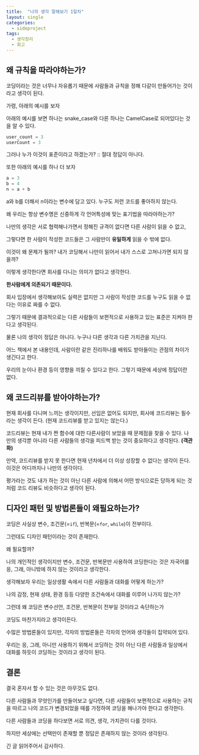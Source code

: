 ```yaml
---
title:  "나의 생각 말해보기 1일차"
layout: single
categories:
  - sideproject
tags:
  - 생각정리
  - 회고
---
```


## 왜 규칙을 따라야하는가?
코딩이라는 것은 너무나 자유롭기 때문에 사람들과 규칙을 정해 다같이 만들어가는 것이라고 생각이 된다.

가령, 아래의 예시를 보자

아래의 예시를 보면 하나는 snake_case와 다른 하나는 CamelCase로 되어있다는 것을 알 수 있다.

```python
user_count = 3
userCount = 3
```

그러나 누가 이것이 표준이라고 하겠는가? :: 절대 정답이 아니다.

또한 아래의 예시를 하나 더 보자

```python
a = 3
b = 4
n = a + b
```

a와 b를 더해서 n이라는 변수에 담고 있다. 누구도 저런 코드를 좋아하지 않는다.

왜 우리는 항상 변수명은 신중하게 각 언어특성에 맞는 표기법을 따라야하는가?

나만의 생각은 서로 협력해나가면서 정해진 규격이 없다면 다른 사람이 읽을 수 없고,

그렇다면 한 사람이 작성한 코드들은 그 사람만이 **유일하게** 읽을 수 밖에 없다.

이것이 왜 문제가 될까? 내가 코딩해서 나만이 읽어서 내가 스스로 고쳐나가면 되지 않을까?

이렇게 생각한다면 회사를 다니는 의미가 없다고 생각한다.

**한사람에게 의존되기 때문이다.** 

회사 입장에서 생각해보아도 실력은 없지만 그 사람이 작성한 코드를 누구도 읽을 수 없다는 이유로 짜를 수 없다.

그렇기 때문에 결과적으로는 다른 사람들이 보편적으로 사용하고 있는 표준은 지켜야 한다고 생각된다.

물론 나의 생각이 정답은 아니다. 누구나 다른 생각과 다른 가치관을 지닌다.

어느 책에서 본 내용인데, 사람이란 같은 진리하나를 배워도 받아들이는 관점의 차이가 생긴다고 한다.

우리의 눈이나 환경 등이 영향을 끼칠 수 있다고 한다. 그렇기 때문에 세상에 정답이란 없다.

## 왜 코드리뷰를 받아야하는가?
현재 회사를 다니며 느끼는 생각이지만, 선임은 없어도 되지만, 회사에 코드리뷰는 필수라는 생각이 든다. (현재 코드리뷰를 받고 있지는 않는다.)

코드리뷰는 현재 내가 짠 함수에 대한 다른사람이 보았을 때 문제점을 찾을 수 있다. 나만의 생각뿐 아니라 다른 사람들의 생각을 피드백 받는 것이 중요하다고 생각된다. **(객관화)**

만약, 코드리뷰를 받지 못 한다면 현재 년차에서 더 이상 성장할 수 없다는 생각이 든다. 이것은 어디까지나 나만의 생각이다.

평가라는 것도 내가 하는 것이 아닌 다른 사람에 의해서 어떤 방식으로든 당하게 되는 것처럼 코드 리뷰도 비슷하다고 생각이 된다.


## 디자인 패턴 및 방법론들이 왜필요하는가?
코딩은 사실상 변수, 조건문(=`if`), 반복문(=`for`, `while`)이 전부이다.

그런데도 디자인 패턴이라는 것이 존재한다.

왜 필요할까?

나의 개인적인 생각이지만 변수, 조건문, 반복문만 사용하여 코딩한다는 것은 자국어를 응, 그래, 아니밖에 하지 않는 것이라고 생각한다.

생각해보자 우리는 일상생활 속에서 다른 사람들과 대화를 어떻게 하는가?

나의 감정, 현재 상태, 환경 등등 다양한 조건속에서 대화를 이루어 나가지 않는가?

그런데 왜 코딩은 변수선언, 조건문, 반복문이 전부일 것이라고 속단하는가

코딩도 마찬가지라고 생각이든다. 

수많은 방법론들이 있지만, 각자의 방법론들은 각자의 언어와 생각들이 집약되어 있다.

우리는 응, 그래, 아니만 사용하기 위해서 코딩하는 것이 아닌 다른 사람들과 일상에서 대화를 하듯이 코딩하는 것이라고 생각이 된다.

## 결론
결국 혼자서 할 수 있는 것은 아무것도 없다.

다른 사람들과 무엇인가를 만들어보고 싶다면, 다른 사람들이 보편적으로 사용하는 규칙을 따르고 나의 코드가 변경되었을 때를 가정하여 코딩을 해나가야 한다고 생각한다.

다른 사람들과 코딩을 하다보면 서로 의견, 생각, 가치관이 다를 것이다.

하지만 세상에는 선택만이 존재할 뿐 정답은 존재하지 않는 것이라 생각된다.

긴 글 읽어주어서 감사하다.

